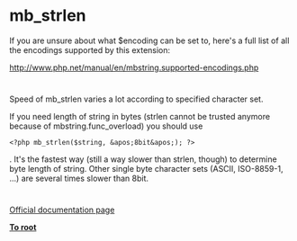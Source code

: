 # mb_strlen





If you are unsure about what $encoding can be set to, here&apos;s a full list of all the encodings supported by this extension:

http://www.php.net/manual/en/mbstring.supported-encodings.php

  

#



Speed of mb_strlen varies a lot according to specified character set.

If you need length of string in bytes (strlen cannot be trusted anymore because of mbstring.func_overload) you should use 

```
<?php mb_strlen($string, &apos;8bit&apos;); ?>
```
.
It&apos;s the fastest way (still a way slower than strlen, though) to determine byte length of string. Other single byte character sets (ASCII, ISO-8859-1, ...) are several times slower than 8bit.

  

#

[Official documentation page](https://www.php.net/manual/en/function.mb-strlen.php)

**[To root](/README.md)**